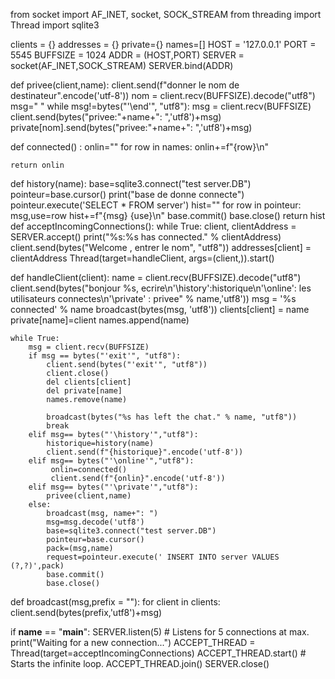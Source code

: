 
from socket import AF_INET, socket, SOCK_STREAM
from threading import Thread
import sqlite3



clients  = {}
addresses = {}
private={}
names=[]
HOST = '127.0.0.1'
PORT = 5545
BUFFSIZE = 1024
ADDR = (HOST,PORT)
SERVER = socket(AF_INET,SOCK_STREAM)
SERVER.bind(ADDR)


def privee(client,name):
    client.send(f"donner le nom de destinateur".encode('utf-8'))
    nom = client.recv(BUFFSIZE).decode("utf8")
    msg=" "
    while msg!=bytes("'\end'", "utf8"):
        msg = client.recv(BUFFSIZE)
        client.send(bytes("privee:"+name+": ",'utf8')+msg)
        private[nom].send(bytes("privee:"+name+": ",'utf8')+msg)
        

def connected() :
    onlin=""
    for row in names:
        onlin+=f"{row}\n"
   
    return onlin

def history(name):
    base=sqlite3.connect("test server.DB")
    pointeur=base.cursor()
    print("base de donne connecte")
    pointeur.execute('SELECT * FROM server')
    hist=""
    for row in pointeur:
        msg,use=row
        hist+=f"{msg} {use}\n"
    base.commit()
    base.close()
    return hist
def acceptIncomingConnections():
    while True:
        client, clientAddress = SERVER.accept()
        print("%s:%s has connected." % clientAddress)
        client.send(bytes("Welcome , entrer le nom", "utf8"))
        addresses[client] = clientAddress
        Thread(target=handleClient, args=(client,)).start()



def handleClient(client):
    name = client.recv(BUFFSIZE).decode("utf8")
    client.send(bytes("bonjour %s, ecrire\n'\history':historique\n'\online': les utilisateurs connectes\n'\private' : privee" % name,'utf8'))
    msg = '%s connected' % name
    broadcast(bytes(msg, 'utf8'))
    clients[client] = name
    private[name]=client
    names.append(name)
    
    while True:
        msg = client.recv(BUFFSIZE)
        if msg == bytes("'exit'", "utf8"):
            client.send(bytes("'exit'", "utf8"))
            client.close()
            del clients[client]
            del private[name]
            names.remove(name)

            broadcast(bytes("%s has left the chat." % name, "utf8"))
            break
        elif msg== bytes("'\history'","utf8"):
            historique=history(name)
            client.send(f"{historique}".encode('utf-8'))
        elif msg== bytes("'\online'","utf8"):
             onlin=connected()
             client.send(f"{onlin}".encode('utf-8'))
        elif msg== bytes("'\private'","utf8"):
            privee(client,name)
        else:
            broadcast(msg, name+": ")
            msg=msg.decode('utf8')
            base=sqlite3.connect("test server.DB")
            pointeur=base.cursor()
            pack=(msg,name)
            request=pointeur.execute(' INSERT INTO server VALUES (?,?)',pack)
            base.commit()
            base.close()

           



def broadcast(msg,prefix = ""):
    for client in clients:
        client.send(bytes(prefix,'utf8')+msg)


if __name__ == "__main__":
    SERVER.listen(5)  # Listens for 5 connections at max.
    print("Waiting for a new connection...")
    ACCEPT_THREAD = Thread(target=acceptIncomingConnections)
    ACCEPT_THREAD.start()  # Starts the infinite loop.
    ACCEPT_THREAD.join()
    SERVER.close()
